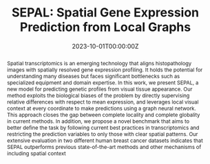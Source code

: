 ---
title: 'SEPAL: Spatial Gene Expression Prediction from Local Graphs'

# Authors
# If you created a profile for a user (e.g. the default `admin` user), write the username (folder name) here
# and it will be replaced with their full name and linked to their profile.
authors:
  - admin
  - Paula Cárdenas
  - Daniela Ruiz
  - Angela Castillo
  - Pablo Arbeláez

# Author notes (optional)
author_notes:
  - 
  - 'Equal contribution'
  - 'Equal contribution'
  -
  -

date: '2023-10-01T00:00:00Z'
doi: 'https://doi.org/10.48550/arXiv.2309.01036'

# Schedule page publish date (NOT publication's date).
publishDate: '2023-10-01T00:00:00Z'

# Publication type.
# Accepts a single type but formatted as a YAML list (for Hugo requirements).
# Enter a publication type from the CSL standard.
publication_types: ['paper-conference']

# Publication name and optional abbreviated publication name.
publication: In *ICCV workshop on Computer Vision for Automated Medical Diagnosis <font color="#FFA07A">[Oral]</font>*
publication_short: In *ICCV CVAMD Workshop*

abstract: Spatial transcriptomics is an emerging technology that aligns histopathology images with spatially resolved gene expression profiling. It holds the potential for understanding many diseases but faces significant bottlenecks such as specialized equipment and domain expertise. In this work, we present SEPAL, a new model for predicting genetic profiles from visual tissue appearance. Our method exploits the biological biases of the problem by directly supervising relative differences with respect to mean expression, and leverages local visual context at every coordinate to make predictions using a graph neural network. This approach closes the gap between complete locality and complete globality in current methods. In addition, we propose a novel benchmark that aims to better define the task by following current best practices in transcriptomics and restricting the prediction variables to only those with clear spatial patterns. Our extensive evaluation in two different human breast cancer datasets indicates that SEPAL outperforms previous state-of-the-art methods and other mechanisms of including spatial context

# Summary. An optional shortened abstract.
summary: <strong> <font color="#6495ED", size="+2"> ICCV workshop on Computer Vision for Automated Medical Diagnosis </font> <font color="#FFA07A">[Oral]</font></strong> <br /> SEPAL is a method that predicts 256 heat maps of gene expression using only histology images as input. It does so by performing local spatial analysis with graph neural networks.

tags: [ICCV workshop on Computer Vision for Automated Medical Diagnosis]

# Display this page in the Featured widget?
featured: false

# Custom links (uncomment lines below)
# links:
# - name: Custom Link
#   url: http://example.org

url_pdf: 'https://arxiv.org/pdf/2309.01036.pdf'
url_code: 'https://github.com/BCV-Uniandes/SEPAL'
url_dataset: ''
url_poster: 'https://drive.google.com/file/d/1u_IJ3Mso63KkqW_3mtMQ-z7wP-AYHzH_/view?usp=share_link'
url_project: ''
url_slides: 'https://docs.google.com/presentation/d/1Ir5foHKPMAVDRb1VJi8XzYuZa8kTXKLH/edit?usp=share_link&ouid=102349276730968051995&rtpof=true&sd=true'
url_source: ''
url_video: 'https://youtu.be/7YivLcSlcm4'

# Featured image
# To use, add an image named `featured.jpg/png` to your page's folder.
image:
  caption: ''
  focal_point: ''
  preview_only: false

# Associated Projects (optional).
#   Associate this publication with one or more of your projects.
#   Simply enter your project's folder or file name without extension.
#   E.g. `internal-project` references `content/project/internal-project/index.md`.
#   Otherwise, set `projects: []`.
projects: []

# Slides (optional).
#   Associate this publication with Markdown slides.
#   Simply enter your slide deck's filename without extension.
#   E.g. `slides: "example"` references `content/slides/example/index.md`.
#   Otherwise, set `slides: ""`.
slides: ""
---